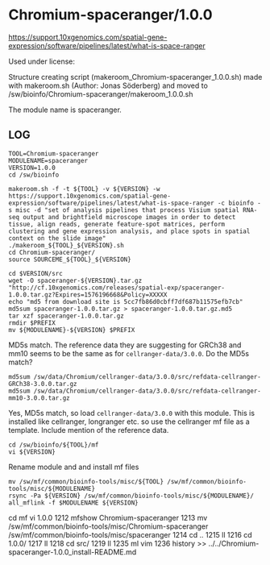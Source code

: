Chromium-spaceranger/1.0.0
========================

<https://support.10xgenomics.com/spatial-gene-expression/software/pipelines/latest/what-is-space-ranger>

Used under license:


Structure creating script (makeroom_Chromium-spaceranger_1.0.0.sh) made with makeroom.sh (Author: Jonas Söderberg) and moved to /sw/bioinfo/Chromium-spaceranger/makeroom_1.0.0.sh

The module name is spaceranger.


LOG
---

    TOOL=Chromium-spaceranger
    MODULENAME=spaceranger
    VERSION=1.0.0
    cd /sw/bioinfo

    makeroom.sh -f -t ${TOOL} -v ${VERSION} -w https://support.10xgenomics.com/spatial-gene-expression/software/pipelines/latest/what-is-space-ranger -c bioinfo -s misc -d "set of analysis pipelines that process Visium spatial RNA-seq output and brightfield microscope images in order to detect tissue, align reads, generate feature-spot matrices, perform clustering and gene expression analysis, and place spots in spatial context on the slide image"
    ./makeroom_${TOOL}_${VERSION}.sh 
    cd Chromium-spaceranger/
    source SOURCEME_${TOOL}_${VERSION} 

    cd $VERSION/src
    wget -O spaceranger-${VERSION}.tar.gz "http://cf.10xgenomics.com/releases/spatial-exp/spaceranger-1.0.0.tar.gz?Expires=1576196668&Policy=XXXXX
    echo "md5 from download site is 5cc7fb86d0cbff7df687b11575efb7cb"
    md5sum spaceranger-1.0.0.tar.gz > spaceranger-1.0.0.tar.gz.md5
    tar xzf spaceranger-1.0.0.tar.gz 
    rmdir $PREFIX
    mv ${MODULENAME}-${VERSION} $PREFIX

MD5s match.  The reference data they are suggesting for GRCh38 and mm10 seems
to be the same as for `cellranger-data/3.0.0`.  Do the MD5s match?

    md5sum /sw/data/Chromium/cellranger-data/3.0.0/src/refdata-cellranger-GRCh38-3.0.0.tar.gz 
    md5sum /sw/data/Chromium/cellranger-data/3.0.0/src/refdata-cellranger-mm10-3.0.0.tar.gz 

Yes, MD5s match, so load `cellranger-data/3.0.0` with this module.  This is
installed like cellranger, longranger etc. so use the cellranger mf file as a
template.  Include mention of the reference data.

    cd /sw/bioinfo/${TOOL}/mf
    vi ${VERSION}

Rename module and and install mf files

    mv /sw/mf/common/bioinfo-tools/misc/${TOOL} /sw/mf/common/bioinfo-tools/misc/${MODULENAME}
    rsync -Pa ${VERSION} /sw/mf/common/bioinfo-tools/misc/${MODULENAME}/
    all_mflink -f $MODULENAME ${VERSION}

cd mf
vi 1.0.0 
1212  mfshow Chromium-spaceranger
1213  mv /sw/mf/common/bioinfo-tools/misc/Chromium-spaceranger /sw/mf/common/bioinfo-tools/misc/spaceranger
1214  cd ..
1215  ll
1216  cd 1.0.0/
1217  ll
1218  cd src/
1219  ll
1235  ml vim
1236  history >> ../../Chromium-spaceranger-1.0.0_install-README.md 
